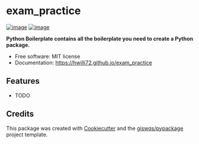 # exam_practice


[![image](https://img.shields.io/pypi/v/exam_practice.svg)](https://pypi.python.org/pypi/exam_practice)
[![image](https://img.shields.io/conda/vn/conda-forge/exam_practice.svg)](https://anaconda.org/conda-forge/exam_practice)


**Python Boilerplate contains all the boilerplate you need to create a Python package.**


-   Free software: MIT license
-   Documentation: https://hwilli72.github.io/exam_practice
    

## Features

-   TODO

## Credits

This package was created with [Cookiecutter](https://github.com/cookiecutter/cookiecutter) and the [giswqs/pypackage](https://github.com/giswqs/pypackage) project template.
